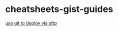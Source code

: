 # cheatsheets-gist-guides


[use git to deploy via sftp](https://gist.github.com/jasenmichael/35364e5e4cf1aba2e8f81ab1879421e1)
